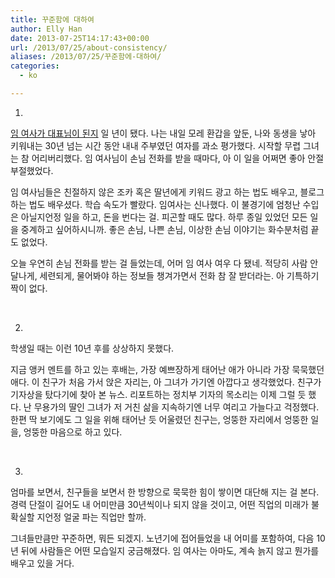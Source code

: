 ```yaml
---
title: 꾸준함에 대하여
author: Elly Han
date: 2013-07-25T14:17:43+00:00
url: /2013/07/25/about-consistency/
aliases: /2013/07/25/꾸준함에-대하여/
categories:
  - ko

---
```

1.

[임 여사가 대표님이 된지][1] 일 년이 됐다. 나는 내일 모레 환갑을 앞둔, 나와 동생을 낳아 키워내는 30년 넘는 시간 동안 내내 주부였던 여자를 과소 평가했다. 시작할 무렵 그녀는 참 어리버리했다. 임 여사님이 손님 전화를 받을 때마다, 아 이 일을 어쩌면 좋아 안절부절했었다.

임 여사님들은 친절하지 않은 조카 혹은 딸년에게 키워드 광고 하는 법도 배우고, 블로그 하는 법도 배우셨다. 학습 속도가 빨랐다. 임여사는 신나했다. 이 불경기에 엄청난 수입은 아닐지언정 일을 하고, 돈을 번다는 걸. 피곤할 때도 많다. 하루 종일 있었던 모든 일을 중계하고 싶어하시니까. 좋은 손님, 나쁜 손님, 이상한 손님 이야기는 화수분처럼 끝도 없었다.

오늘 우연히 손님 전화를 받는 걸 들었는데, 어머 임 여사 여우 다 됐네. 적당히 사람 안달나게, 세련되게, 물어봐야 하는 정보들 챙겨가면서 전화 참 잘 받더라는. 아 기특하기 짝이 없다.

&nbsp;

2.

학생일 때는 이런 10년 후를 상상하지 못했다.

지금 앵커 멘트를 하고 있는 후배는, 가장 예쁘장하게 태어난 애가 아니라 가장 묵묵했던 애다. 이 친구가 처음 가서 앉은 자리는, 아 그녀가 가기엔 아깝다고 생각했었다. 친구가 기자상을 탔다기에 찾아 본 뉴스. 리포트하는 정치부 기자의 목소리는 이제 그럴 듯 했다. 난 무용가의 딸인 그녀가 저 거친 삶을 지속하기엔 너무 여리고 가늘다고 걱정했다. 한편 딱 보기에도 그 일을 위해 태어난 듯 어울렸던 친구는, 엉뚱한 자리에서 엉뚱한 일을, 엉뚱한 마음으로 하고 있다.

&nbsp;

3.

엄마를 보면서, 친구들을 보면서 한 방향으로 묵묵한 힘이 쌓이면 대단해 지는 걸 본다. 경력 단절이 길어도 내 어미만큼 30년씩이나 되지 않을 것이고, 어떤 직업의 미래가 불확실할 지언정 얼굴 파는 직업만 할까.

그녀들만큼만 꾸준하면, 뭐든 되겠지. 노년기에 접어들었을 내 어미를 포함하여, 다음 10년 뒤에 사람들은 어떤 모습일지 궁금해졌다. 임 여사는 아마도, 계속 늙지 않고 뭔가를 배우고 있을 거다.

 [1]: http://ellysalley.com/blog/2012/08/15/%EC%9E%84%EC%97%AC%EC%82%AC%EB%A5%BC-%EC%9D%91%EC%9B%90%ED%95%98%EB%A9%B0/